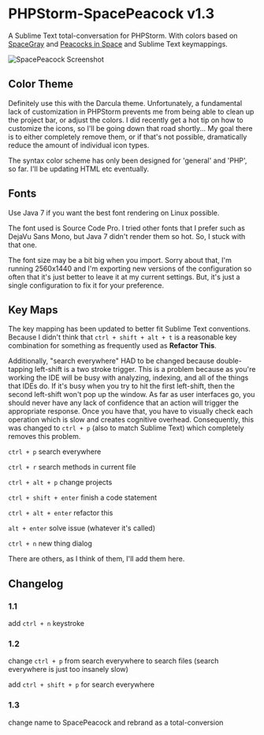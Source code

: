 # PHPStorm-SpacePeacock v1.3

A Sublime Text total-conversation for PHPStorm. With colors based on [SpaceGray](http://kkga.github.io/spacegray/) and [Peacocks in Space](https://github.com/daylerees/colour-schemes/blob/master/PeacocksInSpace.tmTheme) and Sublime Text keymappings.

![SpacePeacock Screenshot](https://raw2.github.com/ShawnMcCool/PHPStorm-SpacePeacock/master/screenshot.png)

## Color Theme

Definitely use this with the Darcula theme. Unfortunately, a fundamental lack of customization in PHPStorm prevents me from being able to clean up the project bar, or adjust the colors. I did recently get a hot tip on how to customize the icons, so I'll be going down that road shortly... My goal there is to either completely remove them, or if that's not possible, dramatically reduce the amount of individual icon types.

The syntax color scheme has only been designed for 'general' and 'PHP', so far. I'll be updating HTML etc eventually.

## Fonts

Use Java 7 if you want the best font rendering on Linux possible.

The font used is Source Code Pro. I tried other fonts that I prefer such as DejaVu Sans Mono, but Java 7 didn't render them so hot. So, I stuck with that one.

The font size may be a bit big when you import. Sorry about that, I'm running 2560x1440 and I'm exporting new versions of the configuration so often that it's just better to leave it at my current settings. But, it's just a single configuration to fix it for your preference.

## Key Maps

The key mapping has been updated to better fit Sublime Text conventions. Because I didn't think that `ctrl + shift + alt + t` is a reasonable key combination for something as frequently used as **Refactor This**.

Additionally, "search everywhere" HAD to be changed because double-tapping left-shift is a two stroke trigger. This is a problem because as you're working the IDE will be busy with analyzing, indexing, and all of the things that IDEs do. If it's busy when you try to hit the first left-shift, then the second left-shift won't pop up the window. As far as user interfaces go, you should never have any lack of confidence that an action will trigger the appropriate response. Once you have that, you have to visually check each operation which is slow and creates cognitive overhead. Consequently, this was changed to `ctrl + p` (also to match Sublime Text) which completely removes this problem.

`ctrl + p` search everywhere

`ctrl + r` search methods in current file

`ctrl + alt + p` change projects

`ctrl + shift + enter` finish a code statement

`ctrl + alt + enter` refactor this

`alt + enter` solve issue (whatever it's called)

`ctrl + n` new thing dialog

There are others, as I think of them, I'll add them here.

## Changelog

### 1.1

add `ctrl + n` keystroke

### 1.2

change `ctrl + p` from search everywhere to search files (search everywhere is just too insanely slow)

add `ctrl + shift + p` for search everywhere

### 1.3

change name to SpacePeacock and rebrand as a total-conversion